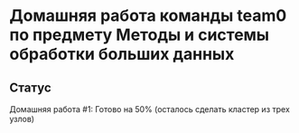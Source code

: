 # Домашняя работа команды team0 по предмету Методы и системы обработки больших данных

## Статус
Домашняя работа #1: Готово на 50% (осталось сделать кластер из трех узлов)

